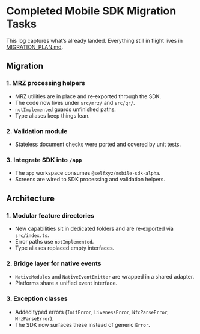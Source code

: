 # Completed Mobile SDK Migration Tasks

This log captures what’s already landed. Everything still in flight lives in [MIGRATION_PLAN.md](./MIGRATION_PLAN.md).

## Migration

### 1. MRZ processing helpers

- MRZ utilities are in place and re‑exported through the SDK.
- The code now lives under `src/mrz/` and `src/qr/`.
- `notImplemented` guards unfinished paths.
- Type aliases keep things lean.

### 2. Validation module

- Stateless document checks were ported and covered by unit tests.

### 3. Integrate SDK into `/app`

- The `app` workspace consumes `@selfxyz/mobile-sdk-alpha`.
- Screens are wired to SDK processing and validation helpers.

## Architecture

### 1. Modular feature directories

- New capabilities sit in dedicated folders and are re‑exported via `src/index.ts`.
- Error paths use `notImplemented`.
- Type aliases replaced empty interfaces.

### 2. Bridge layer for native events

- `NativeModules` and `NativeEventEmitter` are wrapped in a shared adapter.
- Platforms share a unified event interface.

### 3. Exception classes

- Added typed errors (`InitError`, `LivenessError`, `NfcParseError`, `MrzParseError`).
- The SDK now surfaces these instead of generic `Error`.
